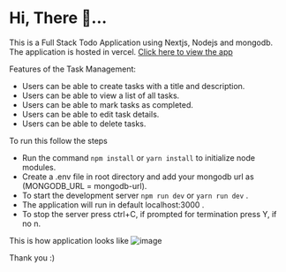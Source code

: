 # Hi, There 👋...
This is a Full Stack Todo Application using Nextjs, Nodejs and mongodb. The application is hosted in vercel.
<a href="https://todo-karthick.vercel.app/">Click here to view the app</a>

Features of the Task Management:
* Users can be able to create tasks with a title and description.
* Users can be able to view a list of all tasks.
* Users can be able to mark tasks as completed.
* Users can be able to edit task details.
* Users can be able to delete tasks.
  
To run this follow the steps
* Run the command 
  ```npm install``` or  ```yarn install``` to initialize node modules.
* Create a .env file in root directory and add your mongodb url as (MONGODB_URL = mongodb-url).
* To start the development server ```npm run dev``` or ```yarn run dev``` .
* The application will run in default localhost:3000 .
* To stop the server press ctrl+C, if prompted for termination press Y, if no n.

This is how application looks like 
![image](https://github.com/myself-karthick/Todo-List/assets/83176202/6a232ac7-289e-4ae2-acb2-68b6f88d038f)

Thank you :)
